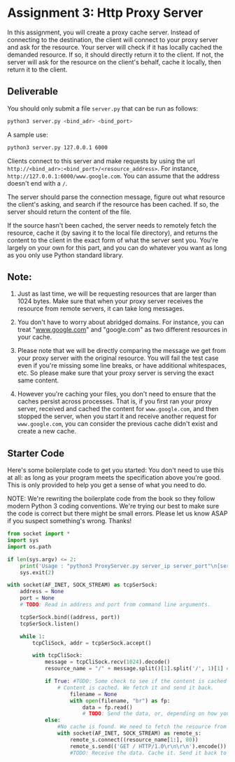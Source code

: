 # Assignment 3: Http Proxy Server

In this assignment, you will create a proxy cache server. Instead of connecting to the destination, the client will connect to your proxy server and ask for the resource. Your server will check if it has locally cached the demanded resource. If so, it should directly return it to the client. If not, the server will ask for the resource on the client's behalf, cache it locally, then return it to the client.

## Deliverable

You should only submit a file `server.py` that can be run as follows:
```bash
python3 server.py <bind_adr> <bind_port>
```

A sample use:
```bash
python3 server.py 127.0.0.1 6000
```

Clients connect to this server and make requests by using the url `http://<bind_adr>:<bind_port>/<resource_address>`. For instance, `http://127.0.0.1:6000/www.google.com`. You can assume that the address doesn't end with a `/`.

The server should parse the connection message, figure out what resource the client's asking, and search if the resource has been cached. If so, the server should return the content of the file.

If the source hasn't been cached, the server needs to remotely fetch the resource, cache it (by saving it to the local file directory), and returns the content to the client in the exact form of what the server sent you. You're largely on your own for this part, and you can do whatever you want as long as you only use Python standard library.

## Note:
1. Just as last time, we will be requesting resources that are larger than 1024 bytes. Make sure that when your proxy server receives the resource from remote servers, it can take long messages.

2. You don't have to worry about abridged domains. For instance, you can treat "www.google.com" and "google.com" as two different resources in your cache.

3. Please note that we will be directly comparing the message we get from your proxy server with the original resource. You will fail the test case even if you're missing some line breaks, or have additional whitespaces, etc. So please make sure that your proxy server is serving the exact same content.

4. However you're caching your files, you don't need to ensure that the caches persist across processes. That is, if you first ran your proxy server, received and cached the content for `www.google.com`, and then stopped the server, when you start it and receive another request for `www.google.com`, you can consider the previous cache didn't exist and create a new cache.

## Starter Code

Here's some boilerplate code to get you started: You don't need to use this at all: as long as your program meets the specification above you're good. This is only provided to help you get a sense of what you need to do.

NOTE: We're rewriting the boilerplate code from the book so they follow modern Python 3 coding conventions. We're trying our best to make sure the code is correct but there might be small errors. Please let us know ASAP if you suspect something's wrong. Thanks!
```python
from socket import *
import sys
import os.path

if len(sys.argv) <= 2:
    print('Usage : "python3 ProxyServer.py server_ip server_port"\n[server_ip : It is the IP Address Of Proxy Server\n server_port: Port of Proxy Server]')
    sys.exit(2)

with socket(AF_INET, SOCK_STREAM) as tcpSerSock:
    address = None
    port = None
    # TODO: Read in address and port from command line arguments.

    tcpSerSock.bind((address, port))
    tcpSerSock.listen()

    while 1:
        tcpCliSock, addr = tcpSerSock.accept()

        with tcpCliSock:
            message = tcpCliSock.recv(1024).decode()
            resource_name = "/" + message.split()[1].split('/', 1)[1] # Extract the filename from the given message

            if True: #TODO: Some check to see if the content is cached
                # Content is cached. We fetch it and send it back.
                    filename = None
                    with open(filename, "br") as fp:
                        data = fp.read()
                        # TODO: Send the data, or, depending on how you're caching things, you might need some additional checks.
            else:
                #No cache is found. We need to fetch the resource from remote data.
                with socket(AF_INET, SOCK_STREAM) as remote_s:
                    remote_s.connect((resource_name[1:], 80))
                    remote_s.send(('GET / HTTP/1.0\r\n\r\n').encode())
                    #TODO: Receive the data. Cache it. Send it back to the client.
```


